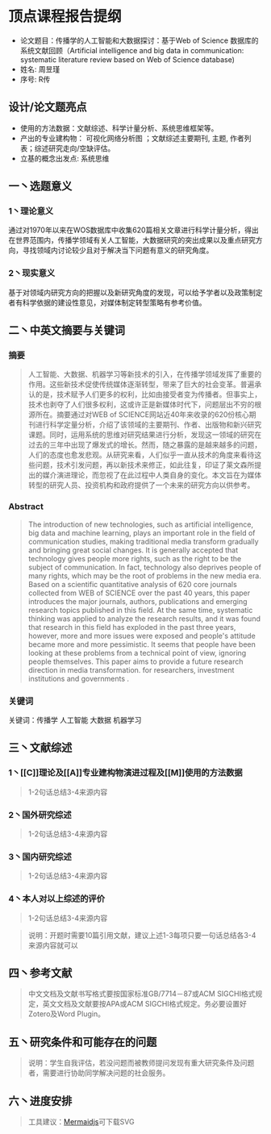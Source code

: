 # 顶点课程报告提纲

* 论文题目：传播学的人工智能和大数据探讨：基于Web of Science 数据库的系统文献回顾（Artificial intelligence and big data in communication: systematic literature review based on Web of Science database)
* 姓名: 周昱瑾
* 序号: R传
<!--more-->

## 设计/论文题亮点

* 使用的方法数据：文献综述、科学计量分析、系统思维框架等。
* 产出的专业建构物： 可视化网络分析图 ；文献综述主要期刊, 主题, 作者列表；综述研究走向/空缺评估。
* 立基的概念出发点: 系统思维


## 一丶选题意义
### 1丶理论意义

通过对1970年以来在WOS数据库中收集620篇相关文章进行科学计量分析，得出在世界范围内，传播学领域有关人工智能，大数据研究的突出成果以及重点研究方向，寻找领域内讨论较少且对于解决当下问题有意义的研究角度。


### 2丶现实意义
基于对领域内研究方向的把握以及新研究角度的发现，可以给予学者以及政策制定者有科学依据的建设性意见，对媒体制定转型策略有参考价值。


## 二丶中英文摘要与关键词

### 摘要
> 人工智能、大数据、机器学习等新技术的引入，在传播学领域发挥了重要的作用。这些新技术促使传统媒体逐渐转型，带来了巨大的社会变革。普遍承认的是，技术赋予人们更多的权利，比如由接受者变为传播者。但事实上，技术也剥夺了人们很多权利，这或许正是新媒体时代下，问题层出不穷的根源所在。摘要通过对WEB of SCIENCE网站近40年来收录的620份核心期刊进行科学定量分析，介绍了该领域的主要期刊、作者、出版物和新兴研究课题。同时，运用系统的思维对研究结果进行分析，发现这一领域的研究在过去的三年中出现了爆发式的增长。然而，随之暴露的是越来越多的问题，人们的态度也愈发悲观。从研究来看，人们似乎一直从技术的角度来看待这些问题，技术引发问题，再以新技术来修正，如此往复，印证了莱文森所提出的媒介演进理论，而忽视了在此过程中人类自身的变化。本文旨在为媒体转型的研究人员、投资机构和政府提供了一个未来的研究方向以供参考。


### Abstract
> The introduction of new technologies, such as artificial intelligence, big data and machine learning, plays an important role in the field of communication studies, making traditional media transform gradually and bringing great social changes. It is generally accepted that technology gives people more rights, such as the right to be the subject of communication. In fact, technology also deprives people of many rights, which may be the root of problems in the new media era. Based on a scientific quantitative analysis of 620 core journals collected from WEB of SCIENCE over the past 40 years, this paper introduces the major journals, authors, publications and emerging research topics published in this field. At the same time, systematic thinking was applied to analyze the research results, and it was found that research in this field has exploded in the past three years, however, more and more issues were exposed and people's attitude became more and more pessimistic. It seems that people have been looking at these problems from a technical point of view, ignoring people themselves. This paper aims to provide a future research direction in media transformation. for researchers, investment institutions and governments . 

### 关键词

关键词：传播学 人工智能 大数据 机器学习


## 三丶文献综述

### 1丶[[C]]理论及[[A]]专业建构物演进过程及[[M]]使用的方法数据

> 1-2句话总结3-4来源内容

### 2丶国外研究综述

> 1-2句话总结3-4来源内容

### 3丶国内研究综述

> 1-2句话总结3-4来源内容

### 4丶本人对以上综述的评价

> 1-2句话总结3-4来源内容

> 说明：开题时需要10篇引用文献，建议上述1-3每项只要一句话总结各3-4来源内容就可以


## 四丶参考文献

> 中文文档及文献书写格式要按国家标准GB/7714－87或ACM SIGCHI格式规定，英文文档及文献要按APA或ACM SIGCHI格式规定。务必要设置好Zotero及Word Plugin。


## 五丶研究条件和可能存在的问题
> 说明：学生自我评估，若没问题而被教师提问发现有重大研究条件及问题者，需要进行协助同学解决问题的社会服务。

## 六丶进度安排
> 工具建议：[Mermaidjs](https://mermaidjs.github.io/mermaid-live-editor/)可下载SVG


</div>
